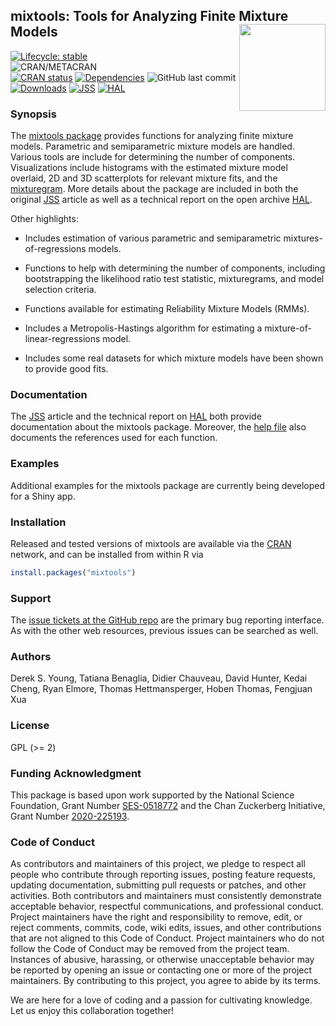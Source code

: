 ## mixtools: Tools for Analyzing Finite Mixture Models	<a href='https://github.com/dsy109/mixtools'><img src='man/figures/mixtools.png' align="right" height="138.5" /></a>

[![Lifecycle: stable](https://img.shields.io/badge/lifecycle-stable-brightgreen.svg)](https://lifecycle.r-lib.org/articles/stages.html#stable)	
![CRAN/METACRAN](https://img.shields.io/cran/l/mixtools)	
[![CRAN status](https://www.r-pkg.org/badges/version/mixtools)](https://CRAN.R-project.org/package=mixtools)
[![Dependencies](https://tinyverse.netlify.app/badge/mixtools)](https://cran.r-project.org/package=mixtools)
![GitHub last commit](https://img.shields.io/github/last-commit/dsy109/mixtools)
[![Downloads](https://cranlogs.r-pkg.org/badges/mixtools?color=brightgreen)](https://www.r-pkg.org/pkg/mixtools)
[![JSS](https://img.shields.io/badge/JSS-10.18637%2Fjss.v032.i06-brightgreen)](http://dx.doi.org/10.18637/jss.v032.i06)
[![HAL](https://img.shields.io/badge/hal-00717545-brightgreen)](https://hal.archives-ouvertes.fr/hal-00717545/document)

### Synopsis

The [mixtools package](https://cran.r-project.org/package=mixtools) provides functions for analyzing finite mixture models.  Parametric and semiparametric mixture models are handled.  Various tools are include for determining the number of components.   Visualizations include histograms with the estimated mixture model overlaid, 2D and 3D scatterplots for relevant mixture fits, and the [mixturegram](https://doi.org/10.1080/10618600.2017.1398093).    More details about the package are included in both the original [JSS](http://dx.doi.org/10.18637/jss.v032.i06) article as well as a technical report on the open archive [HAL](https://hal.archives-ouvertes.fr/hal-00717545/document).

Other highlights:

- Includes estimation of various parametric and semiparametric mixtures-of-regressions models.

- Functions to help with determining the number of components, including bootstrapping the likelihood ratio test statistic, mixturegrams, and model selection criteria.

- Functions available for estimating Reliability Mixture Models (RMMs).

- Includes a Metropolis-Hastings algorithm for estimating a mixture-of-linear-regressions model.

- Includes some real datasets for which mixture models have been shown to provide good fits.

### Documentation

The [JSS](http://dx.doi.org/10.18637/jss.v032.i06) article and the technical report on [HAL](https://hal.archives-ouvertes.fr/hal-00717545/document) both provide documentation about the mixtools package.  Moreover, the [help file](https://CRAN.R-project.org/package=mixtools) also documents the references used for each function.

### Examples

Additional examples for the mixtools package are currently being developed for a Shiny app.

### Installation

Released and tested versions of mixtools are available via the
[CRAN](https://cran.r-project.org) network, and can be installed from within R via

```R
install.packages("mixtools")
```

### Support

The [issue tickets at the GitHub repo](https://github.com/dsy109/mixtools/issues)
are the primary bug reporting interface.  As with the other web resources,
previous issues can be searched as well.

### Authors

Derek S. Young, Tatiana Benaglia, Didier Chauveau, David Hunter, Kedai Cheng, Ryan Elmore, Thomas Hettmansperger, Hoben Thomas, Fengjuan Xua

### License

GPL (>= 2)

### Funding Acknowledgment

This package is based upon work supported by the National Science Foundation, Grant Number [SES-0518772](https://www.nsf.gov/awardsearch/showAward?AWD_ID=0518772) and the Chan Zuckerberg Initiative, Grant Number [2020-225193](https://chanzuckerberg.com/eoss/proposals/enhancing-usability-of-mixtools-and-tolerance-for-the-biomedical-community/).

### Code of Conduct

As contributors and maintainers of this project, we pledge to respect all people who 
contribute through reporting issues, posting feature requests, updating documentation, 
submitting pull requests or patches, and other activities.  Both contributors and 
maintainers must consistently demonstrate acceptable behavior, respectful communications, 
and professional conduct.  Project maintainers have the right and responsibility to remove, 
edit, or reject comments, commits, code, wiki edits, issues, and other contributions that 
are not aligned to this Code of Conduct.  Project maintainers who do not follow the 
Code of Conduct may be removed from the project team.  Instances of abusive, harassing, 
or otherwise unacceptable behavior may be reported by opening an issue or contacting one 
or more of the project maintainers.  By contributing to this project, you agree to abide 
by its terms.

We are here for a love of coding and a passion for cultivating knowledge.  Let us enjoy 
this collaboration together!


